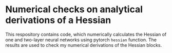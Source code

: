 # Numerical checks on analytical derivations of a Hessian
This respository contains code, which numerically calculates the Hessian of one and two-layer neural networks using pytorch `hessian` function.
The results are used to check my numerical derivations of the Hessian blocks.
